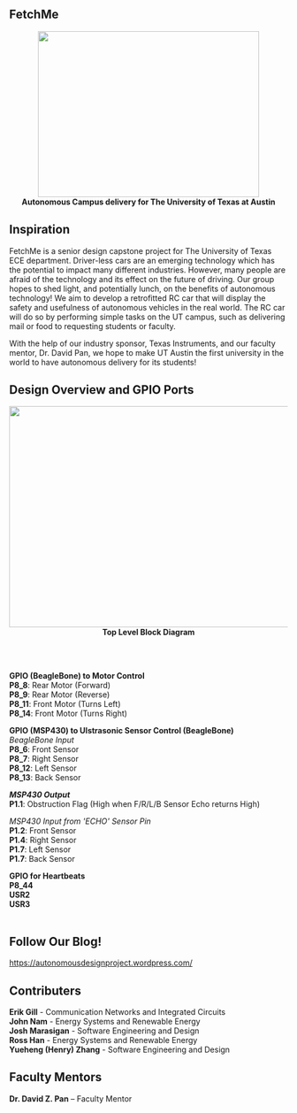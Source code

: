 ## FetchMe
<p align="center">
  <img width="400" height="300" src="http://tinyimg.io/i/H6cgMyd.png"><br>
  <strong>Autonomous Campus delivery for The University of Texas at Austin</strong>
</p>

## Inspiration

FetchMe is a senior design capstone project for The University of Texas ECE department. 
Driver-less cars are an emerging technology which has the potential to impact many different industries. However, many people are afraid of the technology and its effect on the future of driving. Our group hopes to shed light, and potentially lunch, on the benefits of autonomous technology! We aim to develop a retrofitted RC car that will display the safety and usefulness of autonomous vehicles in the real world. The RC car will do so by performing simple tasks on the UT campus, such as delivering mail or food to requesting students or faculty.<br>

With the help of our industry sponsor, Texas Instruments, and our faculty mentor, Dr. David Pan, we hope to make UT Austin the first university in the world to have autonomous delivery for its students!

## Design Overview and GPIO Ports
<p align="center">
  <img width="600" height="400" src="http://tinyimg.io/i/FkfJGkR.PNG"><br>
  <strong>Top Level Block Diagram</strong>
</p><br><br>

<strong>GPIO (BeagleBone) to Motor Control</strong><br>
<b>P8_8</b>: Rear Motor (Forward)<br>
<b>P8_9</b>: Rear Motor (Reverse)<br>
<b>P8_11</b>: Front Motor (Turns Left)<br>
<b>P8_14</b>: Front Motor (Turns Right)<br>

<strong>GPIO (MSP430) to Ulstrasonic Sensor Control (BeagleBone)</strong><br>
<i>BeagleBone Input</i><br>
<b>P8_6</b>: Front Sensor<br>
<b>P8_7</b>: Right Sensor<br>
<b>P8_12</b>: Left Sensor<br>
<b>P8_13</b>: Back Sensor<br>

<b><i>MSP430 Output</i></b><br>
<b>P1.1</b>: Obstruction Flag (High when F/R/L/B Sensor Echo returns High)<br>

<i>MSP430 Input from 'ECHO' Sensor Pin</i><br>
<b>P1.2</b>: Front Sensor<br>
<b>P1.4</b>: Right Sensor<br>
<b>P1.7</b>: Left Sensor<br>
<b>P1.7</b>: Back Sensor<br>

<strong>GPIO for Heartbeats</strong><br>
<b>P8_44</b><br>
<b>USR2</b><br>
<b>USR3</b><br>
<br>

## Follow Our Blog!
https://autonomousdesignproject.wordpress.com/

## Contributers
<p>
<b>Erik Gill</b> - Communication Networks and Integrated Circuits <br>
  <a href="https://www.linkedin.com/in/john-nam-a8a629116/" style="text-decoration: none">
  <b>John Nam</b></a> - Energy Systems and Renewable Energy<br>
  <a href="https://www.linkedin.com/in/joshmarasigan/" style="text-decoration: none">
  <b>Josh Marasigan</b></a> - Software Engineering and Design<br>
  <a href="https://www.linkedin.com/in/ross-han-30567489/" style="text-decoration: none">
  <b>Ross Han</b></a> - Energy Systems and Renewable Energy<br>
  <a href="https://www.linkedin.com/in/yueheng-zhang/" style="text-decoration: none">
  <b>Yueheng (Henry) Zhang</b></a> - Software Engineering and Design<br>
</p>

## Faculty Mentors

<p>
  <a href="http://www.ece.utexas.edu/people/faculty/david-z-pan" style="text-decoration: none"><b>Dr. David Z. Pan</b></a> – Faculty Mentor
</p>
